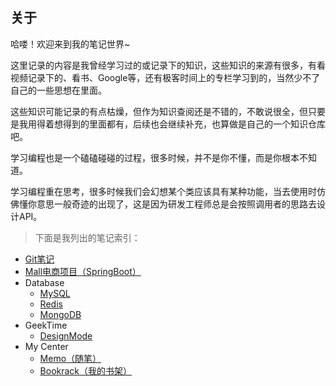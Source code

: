 ## 关于

哈喽！欢迎来到我的笔记世界~

这里记录的内容是我曾经学习过的或记录下的知识，这些知识的来源有很多，有看视频记录下的、看书、Google等，还有极客时间上的专栏学习到的，当然少不了自己的一些思想在里面。

这些知识可能记录的有点枯燥，但作为知识查阅还是不错的，不敢说很全，但只要是我用得着想得到的里面都有，后续也会继续补充，也算做是自己的一个知识仓库吧。

学习编程也是一个磕磕碰碰的过程，很多时候，并不是你不懂，而是你根本不知道。

学习编程重在思考，很多时候我们会幻想某个类应该具有某种功能，当去使用时仿佛懂你意思一般奇迹的出现了，这是因为研发工程师总是会按照调用者的思路去设计API。



> 下面是我列出的笔记索引：

* [Git笔记](/Git/)
* [Mall电商项目（SpringBoot）](/Mall/)
* Database
  * [MySQL](/MySQL/)
  * [Redis](/Redis/)
  * [MongoDB](/MongoDB/)
* GeekTime
  * [DesignMode](/DesignMode/)
* My Center
  * [Memo（随笔）](/Memo/)
  * [Bookrack（我的书架）](/Bookrack/)

